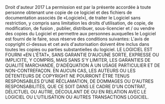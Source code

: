 Droit d'auteur 2017 
La permission est par la présente accordée à toute personne obtenant une copie de ce logiciel et des fichiers de documentation associés (le «Logiciel»), de traiter le Logiciel sans restriction, y compris sans limitation les droits d'utilisation, de copie, de modification, de fusion , publier, distribuer, sous-licencier et / ou vendre des copies du Logiciel et permettre aux personnes auxquelles le Logiciel est fourni de le faire, sous réserve des conditions suivantes:
L'avis de copyright ci-dessus et cet avis d'autorisation doivent être inclus dans toutes les copies ou parties substantielles du logiciel.
LE LOGICIEL EST FOURNI «EN L'ÉTAT», SANS GARANTIE D'AUCUNE SORTE, EXPRESSE OU IMPLICITE, Y COMPRIS, MAIS SANS S'Y LIMITER, LES GARANTIES DE QUALITÉ MARCHANDE, D'ADÉQUATION À UN USAGE PARTICULIER ET DE NON-CONTREFAÇON. EN AUCUN CAS, LES AUTEURS OU LES DÉTENTEURS DE COPYRIGHT NE POURRONT ÊTRE TENUS RESPONSABLES D'UNE RÉCLAMATION, DE DOMMAGES OU D'AUTRES RESPONSABILITÉS, QUE CE SOIT DANS LE CADRE D'UN CONTRAT, DÉLICTUEL OU AUTRE, DÉCOULANT DE OU EN RELATION AVEC LE LOGICIEL OU L'UTILISATION OU AUTRES TRANSACTIONS LOGICIEL.
